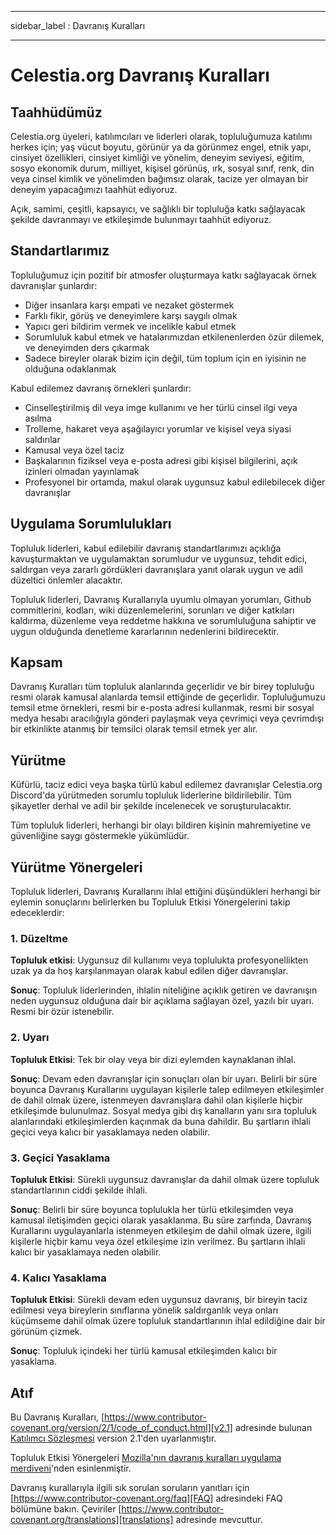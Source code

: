 - - -
sidebar_label : Davranış Kuralları
- - -

# Celestia.org Davranış Kuralları

## Taahhüdümüz

Celestia.org üyeleri, katılımcıları ve liderleri olarak, topluluğumuza katılımı herkes için; yaş vücut boyutu, görünür ya da görünmez engel, etnik yapı, cinsiyet özellikleri, cinsiyet kimliği ve yönelim, deneyim seviyesi, eğitim, sosyo ekonomik durum, milliyet, kişisel görünüş, ırk, sosyal sınıf, renk, din veya cinsel kimlik ve yönelimden bağımsız olarak, tacize yer olmayan bir deneyim yapacağımızı taahhüt ediyoruz.

Açık, samimi, çeşitli, kapsayıcı, ve sağlıklı bir topluluğa katkı sağlayacak şekilde davranmayı ve etkileşimde bulunmayı taahhüt ediyoruz.

## Standartlarımız

Topluluğumuz için pozitif bir atmosfer oluşturmaya katkı sağlayacak örnek davranışlar şunlardır:

* Diğer insanlara karşı empati ve nezaket göstermek
* Farklı fikir, görüş ve deneyimlere karşı saygılı olmak
* Yapıcı geri bildirim vermek ve incelikle kabul etmek
* Sorumluluk kabul etmek ve hatalarımızdan etkilenenlerden özür dilemek, ve deneyimden ders çıkarmak
* Sadece bireyler olarak bizim için değil, tüm toplum için en iyisinin ne olduğuna odaklanmak

Kabul edilemez davranış örnekleri şunlardır:

* Cinselleştirilmiş dil veya imge kullanımı ve her türlü cinsel ilgi veya asılma
* Trolleme, hakaret veya aşağılayıcı yorumlar ve kişisel veya siyasi saldırılar
* Kamusal veya özel taciz
* Başkalarının fiziksel veya e-posta adresi gibi kişisel bilgilerini, açık izinleri olmadan yayınlamak
* Profesyonel bir ortamda, makul olarak uygunsuz kabul edilebilecek diğer davranışlar

## Uygulama Sorumlulukları

Topluluk liderleri, kabul edilebilir davranış standartlarımızı açıklığa kavuşturmaktan ve uygulamaktan sorumludur ve uygunsuz, tehdit edici, saldırgan veya zararlı gördükleri davranışlara yanıt olarak uygun ve adil düzeltici önlemler alacaktır.

Topluluk liderleri, Davranış Kurallarıyla uyumlu olmayan yorumları, Github commitlerini, kodları, wiki düzenlemelerini, sorunları ve diğer katkıları kaldırma, düzenleme veya reddetme hakkına ve sorumluluğuna sahiptir ve uygun olduğunda denetleme kararlarının nedenlerini bildirecektir.

## Kapsam

Davranış Kuralları tüm topluluk alanlarında geçerlidir ve bir birey topluluğu resmi olarak kamusal alanlarda temsil ettiğinde de geçerlidir. Topluluğumuzu temsil etme örnekleri, resmi bir e-posta adresi kullanmak, resmi bir sosyal medya hesabı aracılığıyla gönderi paylaşmak veya çevrimiçi veya çevrimdışı bir etkinlikte atanmış bir temsilci olarak temsil etmek yer alır.

## Yürütme

Küfürlü, taciz edici veya başka türlü kabul edilemez davranışlar Celestia.org Discord'da yürütmeden sorumlu topluluk liderlerine bildirilebilir. Tüm şikayetler derhal ve adil bir şekilde incelenecek ve soruşturulacaktır.

Tüm topluluk liderleri, herhangi bir olayı bildiren kişinin mahremiyetine ve güvenliğine saygı göstermekle yükümlüdür.

## Yürütme Yönergeleri

Topluluk liderleri, Davranış Kurallarını ihlal ettiğini düşündükleri herhangi bir eylemin sonuçlarını belirlerken bu Topluluk Etkisi Yönergelerini takip edeceklerdir:

### 1. Düzeltme

**Topluluk etkisi**: Uygunsuz dil kullanımı veya toplulukta profesyonellikten uzak ya da hoş karşılanmayan olarak kabul edilen diğer davranışlar.

**Sonuç**: Topluluk liderlerinden, ihlalin niteliğine açıklık getiren ve davranışın neden uygunsuz olduğuna dair bir açıklama sağlayan özel, yazılı bir uyarı. Resmi bir özür istenebilir.

### 2. Uyarı

**Topluluk Etkisi**: Tek bir olay veya bir dizi eylemden kaynaklanan ihlal.

**Sonuç**: Devam eden davranışlar için sonuçları olan bir uyarı. Belirli bir süre boyunca Davranış Kurallarını uygulayan kişilerle talep edilmeyen etkileşimler de dahil olmak üzere, istenmeyen davranışlara dahil olan kişilerle hiçbir etkileşimde bulunulmaz. Sosyal medya gibi dış kanalların yanı sıra topluluk alanlarındaki etkileşimlerden kaçınmak da buna dahildir. Bu şartların ihlali geçici veya kalıcı bir yasaklamaya neden olabilir.

### 3. Geçici Yasaklama

**Topluluk Etkisi**: Sürekli uygunsuz davranışlar da dahil olmak üzere topluluk standartlarının ciddi şekilde ihlali.

**Sonuç**: Belirli bir süre boyunca toplulukla her türlü etkileşimden veya kamusal iletişimden geçici olarak yasaklanma. Bu süre zarfında, Davranış Kurallarını uygulayanlarla istenmeyen etkileşim de dahil olmak üzere, ilgili kişilerle hiçbir kamu veya özel etkileşime izin verilmez. Bu şartların ihlali kalıcı bir yasaklamaya neden olabilir.

### 4. Kalıcı Yasaklama

**Topluluk Etkisi**: Sürekli devam eden uygunsuz davranış, bir bireyin taciz edilmesi veya bireylerin sınıflarına yönelik saldırganlık veya onları küçümseme dahil olmak üzere topluluk standartlarının ihlal edildiğine dair bir görünüm çizmek.

**Sonuç**: Topluluk içindeki her türlü kamusal etkileşimden kalıcı bir yasaklama.

## Atıf

Bu Davranış Kuralları, [https://www.contributor-covenant.org/version/2/1/code_of_conduct.html][v2.1] adresinde bulunan [Katılımcı Sözleşmesi][homepage] version 2.1'den uyarlanmıştır.

Topluluk Etkisi Yönergeleri [Mozilla'nın davranış kuralları uygulama merdiveni][Mozilla CoC]'nden esinlenmiştir.

Davranış kurallarıyla ilgili sık sorulan soruların yanıtları için [https://www.contributor-covenant.org/faq][FAQ] adresindeki FAQ bölümüne bakın. Çeviriler [https://www.contributor-covenant.org/translations][translations] adresinde mevcuttur.

[homepage]: https://www.contributor-covenant.org
[v2.1]: https://www.contributor-covenant.org/version/2/1/code_of_conduct.html
[Mozilla CoC]: https://github.com/mozilla/diversity
[FAQ]: https://www.contributor-covenant.org/faq
[translations]: https://www.contributor-covenant.org/translations
